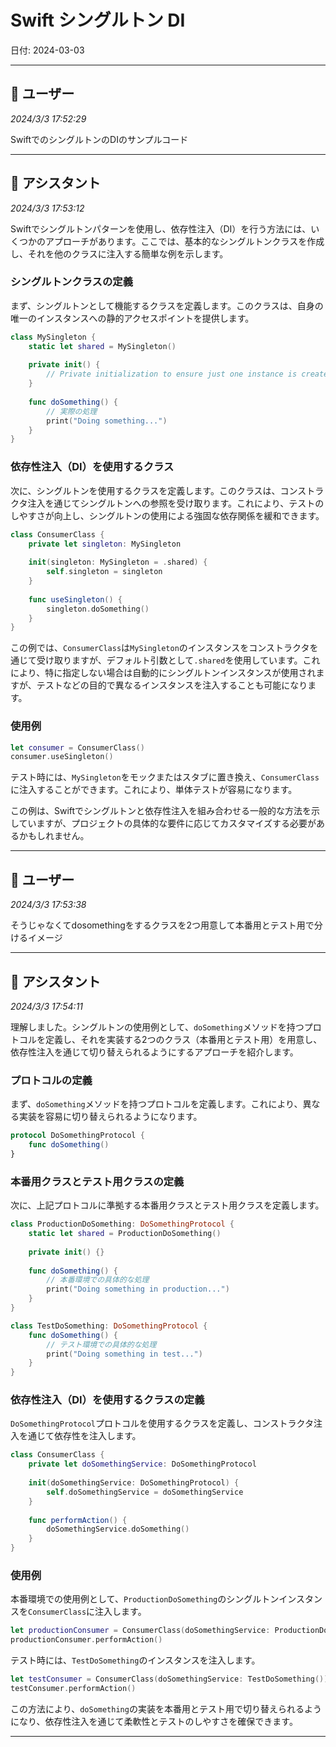# Swift シングルトン DI

日付: 2024-03-03

---

## 👤 ユーザー
*2024/3/3 17:52:29*

SwiftでのシングルトンのDIのサンプルコード

---

## 🤖 アシスタント
*2024/3/3 17:53:12*

Swiftでシングルトンパターンを使用し、依存性注入（DI）を行う方法には、いくつかのアプローチがあります。ここでは、基本的なシングルトンクラスを作成し、それを他のクラスに注入する簡単な例を示します。

### シングルトンクラスの定義

まず、シングルトンとして機能するクラスを定義します。このクラスは、自身の唯一のインスタンスへの静的アクセスポイントを提供します。

```swift
class MySingleton {
    static let shared = MySingleton()
    
    private init() {
        // Private initialization to ensure just one instance is created.
    }
    
    func doSomething() {
        // 実際の処理
        print("Doing something...")
    }
}
```

### 依存性注入（DI）を使用するクラス

次に、シングルトンを使用するクラスを定義します。このクラスは、コンストラクタ注入を通じてシングルトンへの参照を受け取ります。これにより、テストのしやすさが向上し、シングルトンの使用による強固な依存関係を緩和できます。

```swift
class ConsumerClass {
    private let singleton: MySingleton
    
    init(singleton: MySingleton = .shared) {
        self.singleton = singleton
    }
    
    func useSingleton() {
        singleton.doSomething()
    }
}
```

この例では、`ConsumerClass`は`MySingleton`のインスタンスをコンストラクタを通じて受け取りますが、デフォルト引数として`.shared`を使用しています。これにより、特に指定しない場合は自動的にシングルトンインスタンスが使用されますが、テストなどの目的で異なるインスタンスを注入することも可能になります。

### 使用例

```swift
let consumer = ConsumerClass()
consumer.useSingleton()
```

テスト時には、`MySingleton`をモックまたはスタブに置き換え、`ConsumerClass`に注入することができます。これにより、単体テストが容易になります。

この例は、Swiftでシングルトンと依存性注入を組み合わせる一般的な方法を示していますが、プロジェクトの具体的な要件に応じてカスタマイズする必要があるかもしれません。

---

## 👤 ユーザー
*2024/3/3 17:53:38*

そうじゃなくてdosomethingをするクラスを2つ用意して本番用とテスト用で分けるイメージ

---

## 🤖 アシスタント
*2024/3/3 17:54:11*

理解しました。シングルトンの使用例として、`doSomething`メソッドを持つプロトコルを定義し、それを実装する2つのクラス（本番用とテスト用）を用意し、依存性注入を通じて切り替えられるようにするアプローチを紹介します。

### プロトコルの定義

まず、`doSomething`メソッドを持つプロトコルを定義します。これにより、異なる実装を容易に切り替えられるようになります。

```swift
protocol DoSomethingProtocol {
    func doSomething()
}
```

### 本番用クラスとテスト用クラスの定義

次に、上記プロトコルに準拠する本番用クラスとテスト用クラスを定義します。

```swift
class ProductionDoSomething: DoSomethingProtocol {
    static let shared = ProductionDoSomething()
    
    private init() {}
    
    func doSomething() {
        // 本番環境での具体的な処理
        print("Doing something in production...")
    }
}

class TestDoSomething: DoSomethingProtocol {
    func doSomething() {
        // テスト環境での具体的な処理
        print("Doing something in test...")
    }
}
```

### 依存性注入（DI）を使用するクラスの定義

`DoSomethingProtocol`プロトコルを使用するクラスを定義し、コンストラクタ注入を通じて依存性を注入します。

```swift
class ConsumerClass {
    private let doSomethingService: DoSomethingProtocol
    
    init(doSomethingService: DoSomethingProtocol) {
        self.doSomethingService = doSomethingService
    }
    
    func performAction() {
        doSomethingService.doSomething()
    }
}
```

### 使用例

本番環境での使用例として、`ProductionDoSomething`のシングルトンインスタンスを`ConsumerClass`に注入します。

```swift
let productionConsumer = ConsumerClass(doSomethingService: ProductionDoSomething.shared)
productionConsumer.performAction()
```

テスト時には、`TestDoSomething`のインスタンスを注入します。

```swift
let testConsumer = ConsumerClass(doSomethingService: TestDoSomething())
testConsumer.performAction()
```

この方法により、`doSomething`の実装を本番用とテスト用で切り替えられるようになり、依存性注入を通じて柔軟性とテストのしやすさを確保できます。

---
